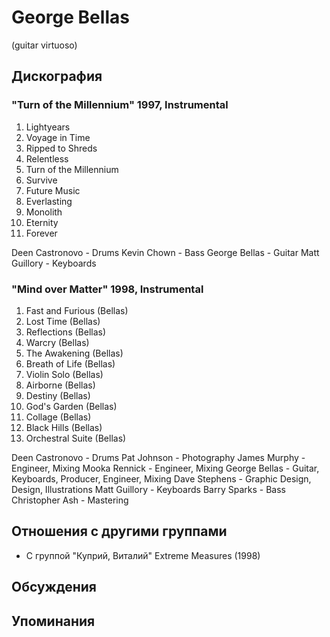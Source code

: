 # George Bellas

(guitar virtuoso)

## Дискография

### "Turn of the Millennium" 1997, Instrumental

   1.   Lightyears 
   2.   Voyage in Time 
   3.   Ripped to Shreds 
   4.   Relentless 
   5.   Turn of the Millennium 
   6.   Survive 
   7.   Future Music 
   8.   Everlasting 
   9.   Monolith 
   10.   Eternity 
   11.   Forever 


Deen Castronovo  -  Drums 
Kevin Chown  -  Bass 
George Bellas  -  Guitar 
Matt Guillory  -  Keyboards 


### "Mind over Matter" 1998, Instrumental

   1.   Fast and Furious (Bellas) 
   2.   Lost Time (Bellas) 
   3.   Reflections (Bellas) 
   4.   Warcry (Bellas) 
   5.   The Awakening (Bellas) 
   6.   Breath of Life (Bellas) 
   7.   Violin Solo (Bellas) 
   8.   Airborne (Bellas) 
   9.   Destiny (Bellas) 
   10.   God's Garden (Bellas) 
   11.   Collage (Bellas) 
   12.   Black Hills (Bellas) 
   13.   Orchestral Suite (Bellas) 


Deen Castronovo  -  Drums 
Pat Johnson  -  Photography 
James Murphy  -  Engineer, Mixing 
Mooka Rennick  -  Engineer, Mixing 
George Bellas  -  Guitar, Keyboards, Producer, Engineer, Mixing 
Dave Stephens  -  Graphic Design, Design, Illustrations 
Matt Guillory  -  Keyboards 
Barry Sparks  -  Bass 
Christopher Ash  -  Mastering 



## Отношения с другими группами

* C группой "Куприй, Виталий" Extreme Measures (1998)

## Обсуждения


## Упоминания

